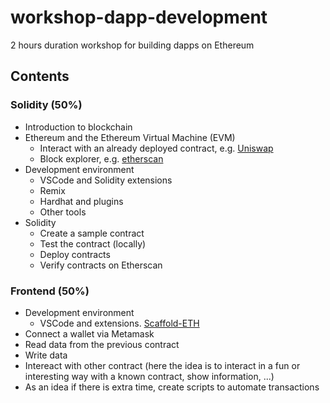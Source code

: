 # workshop-dapp-development
2 hours duration workshop for building dapps on Ethereum

## Contents
### Solidity (50%)
- Introduction to blockchain
- Ethereum and the Ethereum Virtual Machine (EVM)
  - Interact with an already deployed contract, e.g. [Uniswap](https://app.uniswap.org)
  - Block explorer, e.g. [etherscan](https://etherscan.io)
- Development environment
  - VSCode and Solidity extensions
  - Remix
  - Hardhat and plugins
  - Other tools
- Solidity
  - Create a sample contract
  - Test the contract (locally)
  - Deploy contracts
  - Verify contracts on Etherscan
### Frontend (50%)
- Development environment
  - VSCode and extensions. [Scaffold-ETH](https://github.com/scaffold-eth/scaffold-eth)
- Connect a wallet via Metamask
- Read data from the previous contract
- Write data
- Intereact with other contract (here the idea is to interact in a fun or interesting way with a known contract, show information, ...)
- As an idea if there is extra time, create  scripts to automate transactions

